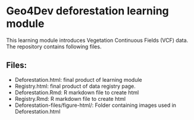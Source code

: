 # Geo4Dev deforestation learning module

This learning module introduces Vegetation Continuous Fields (VCF) data.  The repository contains following files. 

## Files:

* Deforestation.html: final product of learning module
* Registry.html: final product of data registry page.
* Deforestation.Rmd: R markdown file to create html
* Registry.Rmd: R markdown file to create html
* Deforestation-files/figure-html/: Folder containing images used in Deforestation.html
